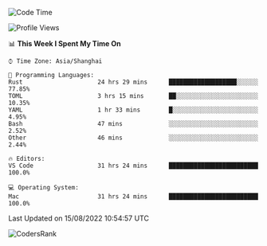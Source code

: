 <!--START_SECTION:waka-->
![Code Time](http://img.shields.io/badge/Code%20Time-1%2C623%20hrs%209%20mins-blue)

![Profile Views](http://img.shields.io/badge/Profile%20Views-53-blue)

📊 **This Week I Spent My Time On** 

```text
⌚︎ Time Zone: Asia/Shanghai

💬 Programming Languages: 
Rust                     24 hrs 29 mins      ███████████████████░░░░░░   77.85% 
TOML                     3 hrs 15 mins       ██░░░░░░░░░░░░░░░░░░░░░░░   10.35% 
YAML                     1 hr 33 mins        █░░░░░░░░░░░░░░░░░░░░░░░░   4.95% 
Bash                     47 mins             ░░░░░░░░░░░░░░░░░░░░░░░░░   2.52% 
Other                    46 mins             ░░░░░░░░░░░░░░░░░░░░░░░░░   2.44%

🔥 Editors: 
VS Code                  31 hrs 24 mins      █████████████████████████   100.0%

💻 Operating System: 
Mac                      31 hrs 24 mins      █████████████████████████   100.0%

```


 Last Updated on 15/08/2022 10:54:57 UTC
<!--END_SECTION:waka-->

![CodersRank](https://cr-skills-chart-widget.azurewebsites.net/api/api?username=BugenZhao&padding=16&tooltip=true&branding=false&sort-by-score=true&skills=Rust%2C%20Swift%2C%20C%2C%20TypeScript%2C%20Java%2C%20Go%2C%20Dart%2C%20C%2B%2B%2C%20Python%2C%20Assembly%2C%20Shell%2C%20Kotlin)
